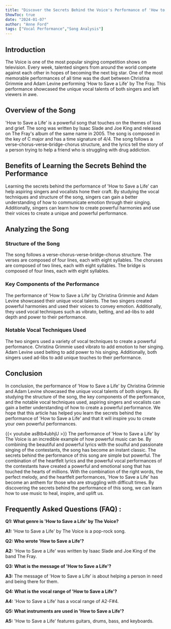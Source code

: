 ```yaml
---
title: "Discover the Secrets Behind the Voice's Performance of 'How to Save a Life'!"
ShowToc: true 
date: "2024-01-07"
author: "Anne Ford" 
tags: ["Vocal Performance","Song Analysis"]
---
```

## Introduction

The Voice is one of the most popular singing competition shows on television. Every week, talented singers from around the world compete against each other in hopes of becoming the next big star. One of the most memorable performances of all time was the duet between Christina Grimmie and Adam Levine performing 'How to Save a Life' by The Fray. This performance showcased the unique vocal talents of both singers and left viewers in awe. 

## Overview of the Song

'How to Save a Life' is a powerful song that touches on the themes of loss and grief. The song was written by Isaac Slade and Joe King and released on The Fray's album of the same name in 2005. The song is composed in the key of C major and has a time signature of 4/4. The song follows a verse-chorus-verse-bridge-chorus structure, and the lyrics tell the story of a person trying to help a friend who is struggling with drug addiction. 

## Benefits of Learning the Secrets Behind the Performance 

Learning the secrets behind the performance of 'How to Save a Life' can help aspiring singers and vocalists hone their craft. By studying the vocal techniques and structure of the song, singers can gain a better understanding of how to communicate emotion through their singing. Additionally, singers can learn how to create powerful harmonies and use their voices to create a unique and powerful performance. 

## Analyzing the Song

### Structure of the Song

The song follows a verse-chorus-verse-bridge-chorus structure. The verses are composed of four lines, each with eight syllables. The choruses are composed of two lines, each with eight syllables. The bridge is composed of four lines, each with eight syllables. 

### Key Components of the Performance

The performance of 'How to Save a Life' by Christina Grimmie and Adam Levine showcased their unique vocal talents. The two singers created powerful harmonies and used their voices to convey emotion. Additionally, they used vocal techniques such as vibrato, belting, and ad-libs to add depth and power to their performance. 

### Notable Vocal Techniques Used

The two singers used a variety of vocal techniques to create a powerful performance. Christina Grimmie used vibrato to add emotion to her singing. Adam Levine used belting to add power to his singing. Additionally, both singers used ad-libs to add unique touches to their performance. 

## Conclusion

In conclusion, the performance of 'How to Save a Life' by Christina Grimmie and Adam Levine showcased the unique vocal talents of both singers. By studying the structure of the song, the key components of the performance, and the notable vocal techniques used, aspiring singers and vocalists can gain a better understanding of how to create a powerful performance. We hope that this article has helped you learn the secrets behind the performance of 'How to Save a Life' and that it will inspire you to create your own powerful performances.

{{< youtube asBtb4ubhjU >}} 
The performance of 'How to Save a Life' by The Voice is an incredible example of how powerful music can be. By combining the beautiful and powerful lyrics with the soulful and passionate singing of the contestants, the song has become an instant classic. The secrets behind the performance of this song are simple but powerful. The combination of the heartfelt lyrics and the powerful vocal performances of the contestants have created a powerful and emotional song that has touched the hearts of millions. With the combination of the right words, the perfect melody, and the heartfelt performances, 'How to Save a Life' has become an anthem for those who are struggling with difficult times. By discovering the secrets behind the performance of this song, we can learn how to use music to heal, inspire, and uplift us.

## Frequently Asked Questions (FAQ) :
**Q1: What genre is 'How to Save a Life' by The Voice?**

**A1:** 'How to Save a Life' by The Voice is a pop-rock song.

**Q2: Who wrote 'How to Save a Life'?**

**A2:** 'How to Save a Life' was written by Isaac Slade and Joe King of the band The Fray.

**Q3: What is the message of 'How to Save a Life'?**

**A3:** The message of 'How to Save a Life' is about helping a person in need and being there for them.

**Q4: What is the vocal range of 'How to Save a Life'?**

**A4:** 'How to Save a Life' has a vocal range of A2-F#4.

**Q5: What instruments are used in 'How to Save a Life'?**

**A5:** 'How to Save a Life' features guitars, drums, bass, and keyboards.





